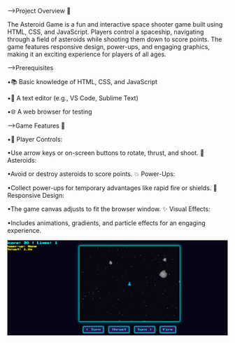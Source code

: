 -->Project Overview 📝

The Asteroid Game is a fun and interactive space shooter game built using HTML, CSS, and JavaScript.
Players control a spaceship, navigating through a field of asteroids while shooting them down to score points.
The game features responsive design, power-ups, and engaging graphics, making it an exciting experience for players of all ages.

-->Prerequisites

•📚 Basic knowledge of HTML, CSS, and JavaScript

•📝 A text editor (e.g., VS Code, Sublime Text)

•🌐 A web browser for testing



-->Game Features 🎯

•🚀 Player Controls:

•Use arrow keys or on-screen buttons to rotate, thrust, and shoot.
🌌 Asteroids:

•Avoid or destroy asteroids to score points.
💥 Power-Ups:

•Collect power-ups for temporary advantages like rapid fire or shields.
📱 Responsive Design:

•The game canvas adjusts to fit the browser window.
✨ Visual Effects:

•Includes animations, gradients, and particle effects for an engaging experience.



![image alt](https://github.com/Godeshwari/Asteroid-Game/blob/7258a0b62f2e6609d0be6af615f54f2ce66e76f3/screenshot.png)





































